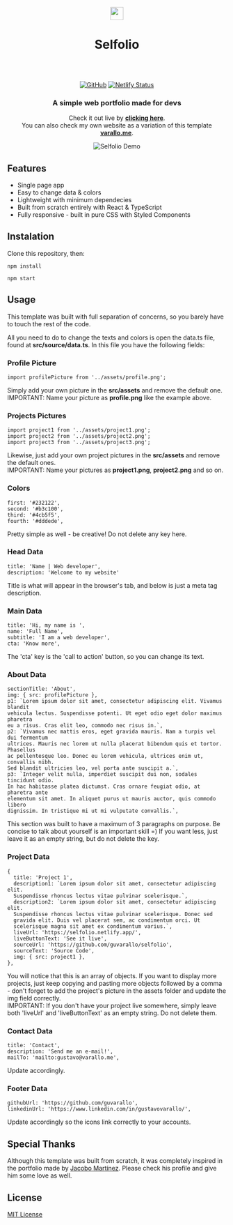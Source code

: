 <p align="center">
  <img src="public/favicon.ico" width="30" />
</p>
<h1 align="center">Selfolio</h1>
<br/>
<br/>

<div align="center">
  
[![GitHub](https://img.shields.io/github/license/cobidev/simplefolio?color=009387)](https://github.com/cobidev/simplefolio/blob/master/LICENSE.md)
[![Netlify Status](https://api.netlify.com/api/v1/badges/91be6d51-ba25-46e9-9844-dca148c6e0ba/deploy-status)](https://app.netlify.com/sites/selfolio/deploys)

</div>

<h3 align="center">A simple web portfolio made for devs</h3>

<div align="center">
  
Check it out live by **[clicking here](https://selfolio.netlify.app/)**.  
You can also check my own website as a variation of this template **[varallo.me](https://www.varallo.me/)**.

</div>

<div align="center">

![Selfolio Demo](src/assets/demo.gif)

</div>

## Features
<ul>
  <li>Single page app</li>
  <li>Easy to change data & colors</li>
  <li>Lightweight with minimum dependecies</li>
  <li>Built from scratch entirely with React & TypeScript</li>
  <li>Fully responsive - built in pure CSS with Styled Components</li>
</ul>

## Instalation
Clone this repository, then:

```
npm install

npm start
```

## Usage
This template was built with full separation of concerns, so you barely have to
touch the rest of the code.

All you need to do to change the texts and colors is open the data.ts file, found at
**src/source/data.ts**. In this file you have the following fields:

### Profile Picture
```
import profilePicture from '../assets/profile.png';
```
Simply add your own picture in the **src/assets** and remove the default one.  
IMPORTANT: Name your picture as **profile.png** like the example above.

### Projects Pictures
```
import project1 from '../assets/project1.png';
import project2 from '../assets/project2.png';
import project3 from '../assets/project3.png';
```
Likewise, just add your own project pictures in the **src/assets** and remove the default ones.  
IMPORTANT: Name your pictures as **project1.png**, **project2.png** and so on.

### Colors
```
first: '#232122',
second: '#b3c100',
third: '#4cb5f5',
fourth: '#dddede',
```
Pretty simple as well - be creative! Do not delete any key here.

### Head Data
```
title: 'Name | Web developer',
description: 'Welcome to my website'
```
Title is what will appear in the browser's tab, and below is just a meta tag 
description.

### Main Data
```
title: 'Hi, my name is ',
name: 'Full Name',
subtitle: 'I am a web developer',
cta: 'Know more',
```
The 'cta' key is the 'call to action' button, so you can change its text.

### About Data
```
sectionTitle: 'About',
img: { src: profilePicture },
p1: `Lorem ipsum dolor sit amet, consectetur adipiscing elit. Vivamus blandit 
vehicula lectus. Suspendisse potenti. Ut eget odio eget dolor maximus pharetra 
eu a risus. Cras elit leo, commodo nec risus in.`,
p2: `Vivamus nec mattis eros, eget gravida mauris. Nam a turpis vel dui fermentum 
ultrices. Mauris nec lorem ut nulla placerat bibendum quis et tortor. Phasellus 
ac pellentesque leo. Donec eu lorem vehicula, ultrices enim ut, convallis nibh. 
Sed blandit ultricies leo, vel porta ante suscipit a.`,
p3: `Integer velit nulla, imperdiet suscipit dui non, sodales tincidunt odio. 
In hac habitasse platea dictumst. Cras ornare feugiat odio, at pharetra ante 
elementum sit amet. In aliquet purus ut mauris auctor, quis commodo libero 
dignissim. In tristique mi ut mi vulputate convallis.`,
```
This section was built to have a maximum of 3 paragraphs on purpose. Be concise to talk
about yourself is an important skill =) If you want less, just leave it as an empty string, but do not delete the key.

### Project Data
```
{
  title: 'Project 1',
  description1: `Lorem ipsum dolor sit amet, consectetur adipiscing elit.
  Suspendisse rhoncus lectus vitae pulvinar scelerisque.`,
  description2: `Lorem ipsum dolor sit amet, consectetur adipiscing elit.
  Suspendisse rhoncus lectus vitae pulvinar scelerisque. Donec sed
  gravida elit. Duis vel placerat sem, ac condimentum orci. Ut
  scelerisque magna sit amet ex condimentum varius.`,
  liveUrl: 'https://selfolio.netlify.app/',
  liveButtonText: 'See it live',
  sourceUrl: 'https://github.com/guvarallo/selfolio',
  sourceText: 'Source Code',
  img: { src: project1 },
},
```
You will notice that this is an array of objects. If you want to display more projects, just keep copying and pasting more objects followed by a comma - don't forget to add the project's picture in the assets folder and update the img field correctly.  
IMPORTANT: If you don't have your project live somewhere, simply leave both 'liveUrl' and 'liveButtonText' as an empty string. Do not delete them.

### Contact Data
```
title: 'Contact',
description: 'Send me an e-mail!',
mailTo: 'mailto:gustavo@varallo.me',
```
Update accordingly.

### Footer Data
```
githubUrl: 'https://github.com/guvarallo',
linkedinUrl: 'https://www.linkedin.com/in/gustavovarallo/',
```
Update accordingly so the icons link correctly to your accounts.

## Special Thanks
Although this template was built from scratch, it was completely inspired in the
portfolio made by [Jacobo Martínez](https://github.com/cobidev). Please check
his profile and give him some love as well.

## License
[MIT License](LICENSE)

